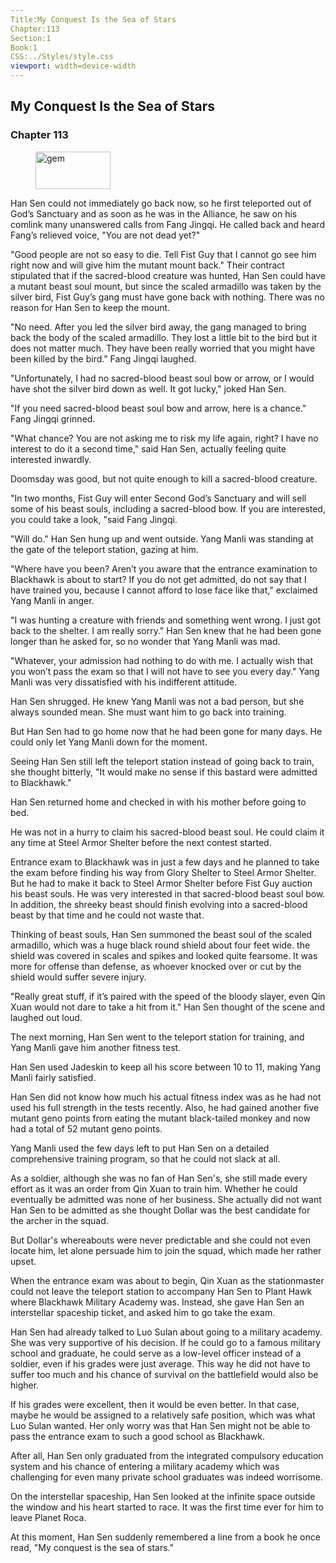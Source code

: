 ```yaml
---
Title:My Conquest Is the Sea of Stars 
Chapter:113 
Section:1 
Book:1 
CSS:../Styles/style.css 
viewport: width=device-width
---
```

  
## My Conquest Is the Sea of Stars
### Chapter 113
  
<figure>
	<img src="../Images/gem.gif" alt="gem" id="gem" width="120" height="60" />
</figure>
  

  
Han Sen could not immediately go back now, so he first teleported out of God’s Sanctuary and as soon as he was in the Alliance, he saw on his comlink many unanswered calls from Fang Jingqi. He called back and heard Fang’s relieved voice, "You are not dead yet?"

"Good people are not so easy to die. Tell Fist Guy that I cannot go see him right now and will give him the mutant mount back." Their contract stipulated that if the sacred-blood creature was hunted, Han Sen could have a mutant beast soul mount, but since the scaled armadillo was taken by the silver bird, Fist Guy’s gang must have gone back with nothing. There was no reason for Han Sen to keep the mount.

"No need. After you led the silver bird away, the gang managed to bring back the body of the scaled armadillo. They lost a little bit to the bird but it does not matter much. They have been really worried that you might have been killed by the bird." Fang Jingqi laughed.

"Unfortunately, I had no sacred-blood beast soul bow or arrow, or I would have shot the silver bird down as well. It got lucky," joked Han Sen.

"If you need sacred-blood beast soul bow and arrow, here is a chance." Fang Jingqi grinned.

"What chance? You are not asking me to risk my life again, right? I have no interest to do it a second time," said Han Sen, actually feeling quite interested inwardly.

Doomsday was good, but not quite enough to kill a sacred-blood creature.

"In two months, Fist Guy will enter Second God’s Sanctuary and will sell some of his beast souls, including a sacred-blood bow. If you are interested, you could take a look, "said Fang Jingqi.

"Will do." Han Sen hung up and went outside. Yang Manli was standing at the gate of the teleport station, gazing at him.

"Where have you been? Aren’t you aware that the entrance examination to Blackhawk is about to start? If you do not get admitted, do not say that I have trained you, because I cannot afford to lose face like that," exclaimed Yang Manli in anger.

"I was hunting a creature with friends and something went wrong. I just got back to the shelter. I am really sorry." Han Sen knew that he had been gone longer than he asked for, so no wonder that Yang Manli was mad.

"Whatever, your admission had nothing to do with me. I actually wish that you won’t pass the exam so that I will not have to see you every day." Yang Manli was very dissatisfied with his indifferent attitude.

Han Sen shrugged. He knew Yang Manli was not a bad person, but she always sounded mean. She must want him to go back into training.

But Han Sen had to go home now that he had been gone for many days. He could only let Yang Manli down for the moment.

Seeing Han Sen still left the teleport station instead of going back to train, she thought bitterly, "It would make no sense if this bastard were admitted to Blackhawk."

Han Sen returned home and checked in with his mother before going to bed.

He was not in a hurry to claim his sacred-blood beast soul. He could claim it any time at Steel Armor Shelter before the next contest started.

Entrance exam to Blackhawk was in just a few days and he planned to take the exam before finding his way from Glory Shelter to Steel Armor Shelter. But he had to make it back to Steel Armor Shelter before Fist Guy auction his beast souls. He was very interested in that sacred-blood beast soul bow. In addition, the shreeky beast should finish evolving into a sacred-blood beast by that time and he could not waste that.

Thinking of beast souls, Han Sen summoned the beast soul of the scaled armadillo, which was a huge black round shield about four feet wide. the shield was covered in scales and spikes and looked quite fearsome. It was more for offense than defense, as whoever knocked over or cut by the shield would suffer severe injury.

"Really great stuff, if it’s paired with the speed of the bloody slayer, even Qin Xuan would not dare to take a hit from it." Han Sen thought of the scene and laughed out loud.

The next morning, Han Sen went to the teleport station for training, and Yang Manli gave him another fitness test.

Han Sen used Jadeskin to keep all his score between 10 to 11, making Yang Manli fairly satisfied.

Han Sen did not know how much his actual fitness index was as he had not used his full strength in the tests recently. Also, he had gained another five mutant geno points from eating the mutant black-tailed monkey and now had a total of 52 mutant geno points.

Yang Manli used the few days left to put Han Sen on a detailed comprehensive training program, so that he could not slack at all.

As a soldier, although she was no fan of Han Sen's, she still made every effort as it was an order from Qin Xuan to train him. Whether he could eventually be admitted was none of her business. She actually did not want Han Sen to be admitted as she thought Dollar was the best candidate for the archer in the squad.

But Dollar's whereabouts were never predictable and she could not even locate him, let alone persuade him to join the squad, which made her rather upset.

When the entrance exam was about to begin, Qin Xuan as the stationmaster could not leave the teleport station to accompany Han Sen to Plant Hawk where Blackhawk Military Academy was. Instead, she gave Han Sen an interstellar spaceship ticket, and asked him to go take the exam.

Han Sen had already talked to Luo Sulan about going to a military academy. She was very supportive of his decision. If he could go to a famous military school and graduate, he could serve as a low-level officer instead of a soldier, even if his grades were just average. This way he did not have to suffer too much and his chance of survival on the battlefield would also be higher.

If his grades were excellent, then it would be even better. In that case, maybe he would be assigned to a relatively safe position, which was what Luo Sulan wanted. Her only worry was that Han Sen might not be able to pass the entrance exam to such a good school as Blackhawk.

After all, Han Sen only graduated from the integrated compulsory education system and his chance of entering a military academy which was challenging for even many private school graduates was indeed worrisome.

On the interstellar spaceship, Han Sen looked at the infinite space outside the window and his heart started to race. It was the first time ever for him to leave Planet Roca.

At this moment, Han Sen suddenly remembered a line from a book he once read, "My conquest is the sea of stars."